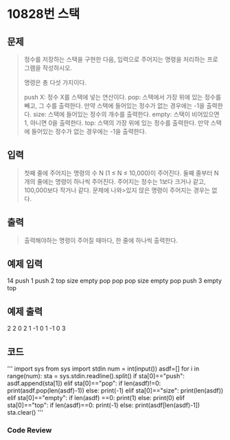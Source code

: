 #  10828번 스택

##  문제
>정수를 저장하는 스택을 구현한 다음, 입력으로 주어지는 명령을 처리하는 프로그램을 작성하시오.
>
>명령은 총 다섯 가지이다.
>
>push X: 정수 X를 스택에 넣는 연산이다.
>pop: 스택에서 가장 위에 있는 정수를 빼고, 그 수를 출력한다. 만약 스택에 들어있는 정수가 없는 경우에는 -1을 출력한다.
>size: 스택에 들어있는 정수의 개수를 출력한다.
>empty: 스택이 비어있으면 1, 아니면 0을 출력한다.
>top: 스택의 가장 위에 있는 정수를 출력한다. 만약 스택에 들어있는 정수가 없는 경우에는 -1을 출력한다.


##  입력
>첫째 줄에 주어지는 명령의 수 N (1 ≤ N ≤ 10,000)이 주어진다. 둘째 줄부터 N개의 줄에는 명령이 하나씩 주어진다. 주어지는 정수는 1보다 크거나 같고, 100,000보다 작거나 같다. 문제에 나와>있지 않은 명령이 주어지는 경우는 없다.



##  출력
>출력해야하는 명령이 주어질 때마다, 한 줄에 하나씩 출력한다.

##  예제 입력
14
push 1
push 2
top
size
empty
pop
pop
pop
size
empty
pop
push 3
empty
top

##  예제 출력
2
2
0
2
1
-1
0
1
-1
0
3
## 코드
'''
import sys
from sys import stdin
num = int(input())
asdf=[]
for i in range(num):
    sta = sys.stdin.readline().split()
    if sta[0]=="push":
        asdf.append(sta[1])
    elif sta[0]=="pop":
        if len(asdf)!=0:
            print(asdf.pop(len(asdf)-1))
        else:
            print(-1)
    elif sta[0]=="size":
        print(len(asdf))
    elif sta[0]=="empty":
        if len(asdf) ==0:
            print(1)
        else:
            print(0)
    elif sta[0]=="top":
        if len(asdf)==0:
            print(-1)
        else:
            print(asdf[len(asdf)-1])
    sta.clear()
'''
###  Code Review
